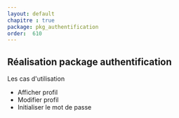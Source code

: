 ```yaml
---
layout: default
chapitre : true
package: pkg_authentification
order:  610
---
```


## Réalisation package authentification 


Les cas d'utilisation 

- Afficher profil
- Modifier profil
- Initialiser le mot de passe